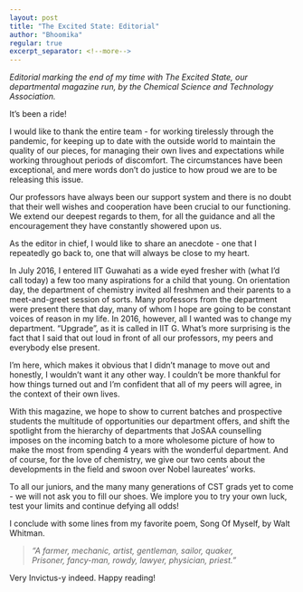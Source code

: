```yaml
---
layout: post
title: "The Excited State: Editorial"
author: "Bhoomika"
regular: true
excerpt_separator: <!--more-->
---
```


_Editorial marking the end of my time with The Excited State, our departmental magazine run, by the Chemical Science and Technology Association._<!--more-->

It’s been a ride!

I would like to thank the entire team -  for working tirelessly through the pandemic, for keeping up to date with the outside world to maintain the quality of our pieces, for managing their own lives and expectations while working throughout periods of discomfort. The circumstances have been exceptional, and mere words don’t do justice to how proud we are to be releasing this issue.

Our professors have always been our support system and there is no doubt that their well wishes and cooperation have been crucial to our functioning. We extend our deepest regards to them, for all the guidance and all the encouragement they have constantly showered upon us.

As the editor in chief, I would like to share an anecdote - one that I repeatedly go back to, one that will always be close to my heart.

In July 2016, I entered IIT Guwahati as a wide eyed fresher with (what I’d call today) a few too many aspirations for a child that young. On orientation day, the department of chemistry invited all freshmen and their parents to a meet-and-greet session of sorts. Many professors from the department were present there that day, many of whom I hope are going to be constant voices of reason in my life. In 2016, however, all I wanted was to change my department. “Upgrade”, as it is called in IIT G. What’s more surprising is the fact that I said that out loud in front of all our professors, my peers and everybody else present.

I’m here, which makes it obvious that I didn’t manage to move out and honestly, I wouldn’t want it any other way. I couldn’t be more thankful for how things turned out and I’m confident that all of my peers will agree, in the context of their own lives.

With this magazine, we hope to show to current batches and prospective students the multitude of opportunities our department offers, and shift the spotlight from the hierarchy of departments that JoSAA counselling imposes on the incoming batch to a more wholesome picture of how to make the most from spending 4 years with the wonderful department. And of course, for the love of chemistry, we give our two cents about the developments in the field and swoon over Nobel laureates’ works.

To all our juniors, and the many many generations of CST grads yet to come - we will not ask you to fill our shoes. We implore you to try your own luck, test your limits and continue defying all odds!

I conclude with some lines from my favorite poem, Song Of Myself, by Walt Whitman.

>_“A farmer, mechanic, artist, gentleman, sailor, quaker,_<br>
_Prisoner, fancy-man, rowdy, lawyer, physician, priest.”_

Very Invictus-y indeed. Happy reading!
